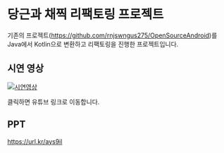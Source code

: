 # 당근과 채찍 리팩토링 프로젝트

기존의 프로젝트(https://github.com/rnjswngus275/OpenSourceAndroid)를 Java에서 Kotlin으로 변환하고 리팩토링을 진행한 프로젝트입니다.

## 시연 영상

[![시연영상](https://img.youtube.com/vi/H2sYWCKNdD0/sddefault.jpg)](https://youtu.be/H2sYWCKNdD0)

클릭하면 유튜브 링크로 이동합니다.


## PPT

https://url.kr/ays9il
